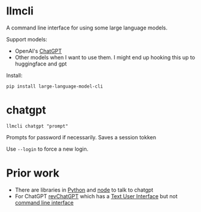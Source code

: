 # llmcli

A command line interface for using some large language models.

Support models:

* OpenAI's [ChatGPT](https://openai.com/blog/chatgpt/)
* Other models when I want to use them. I might end up hooking this up to huggingface and gpt

Install:

```
pip install large-language-model-cli
```

# chatgpt

```llmcli chatgpt "prompt"```

Prompts for password if necessarily. Saves a session tokken

Use `--login` to force a new login.


# Prior work

* There are libraries in [Python](https://github.com/acheong08/ChatGPT) and [node](https://github.com/transitive-bullshit/chatgpt-api) to talk to chatgpt
* For ChatGPT [revChatGPT](https://github.com/acheong08/ChatGPT) which has a [Text User Interface](https://en.wikipedia.org/wiki/Text-based_user_interface) but not [command line interface](https://askubuntu.com/questions/867416/are-there-differences-between-cli-and-tui)
